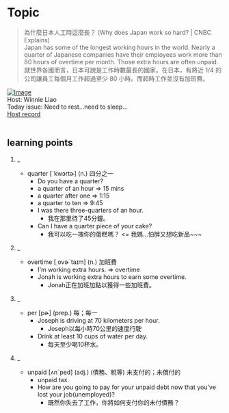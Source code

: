 # Topic

> 為什麼日本人工時這麼長？ (Why does Japan work so hard? | CNBC Explains) <br>
> Japan has some of the longest working hours in the world. Nearly a quarter of Japanese companies have their employees work more than 80 hours of overtime per month. Those extra hours are often unpaid. <br>
> 就世界各國而言，日本可說是工作時數最長的國家。在日本，有將近 1/4 的公司讓員工每個月工作超過至少 80 小時。而超時工作並沒有加班費。 <br>

[![Image](https://cdn.voicetube.com/assets/thumbnails/9Y-YJEtxHeo.jpg)](https://www.youtube.com/embed/9Y-YJEtxHeo?rel=0&showinfo=0&cc_load_policy=0&controls=1&autoplay=1&iv_load_policy=3&playsinline=1&wmode=transparent&start=14&end=26&enablejsapi=1&origin=https://tw.voicetube.com&widgetid=1)<br>
Host: Winnie Liao
<br>Today issue: Need to rest...need to sleep...
<br>
[Host record](https://cdn.voicetube.com/tmp/everyday_records/callmeboss901/2574.mp3)
<br><br>
## learning points
1. _
	* quarter [ˋkwɔrtɚ] (n.) 四分之一
        - Do you have a quarter?
        - a quarter of an hour => 15 mins
        - a quarter after one => 1:15
        - a quarter to ten => 9:45
        - I was there three-quarters of an hour.
            + 我在那里待了45分鐘。
        - Can I have a quarter piece of your cake?
            + 我可以吃一塊你的蛋糕嗎？  <= 我媽...怕胖又想吃新品~~~

2. _
	* overtime [͵ovɚˋtaɪm] (n.) 加班費
        - I'm working extra hours. => overtime
        - Jonah is working extra hours to earn some overtime.
            + Jonah正在加班加點以獲得一些加班費。


3. _
	* per [pɚ] (prep.) 每；每一
        - Joseph is driving at 70 kilometers per hour.
            + Joseph以每小時70公里的速度行駛
        - Drink at least 10 cups of water per day.
            + 每天至少喝10杯水。

4. _
	* unpaid [ʌnˋped] (adj.) (債務、稅等) 未支付的；未償付的
        - unpaid tax.
        - How are you going to pay for your unpaid debt now that you've lost your job(unemployed)?
            + 既然你失去了工作，你將如何支付你的未付債務？
